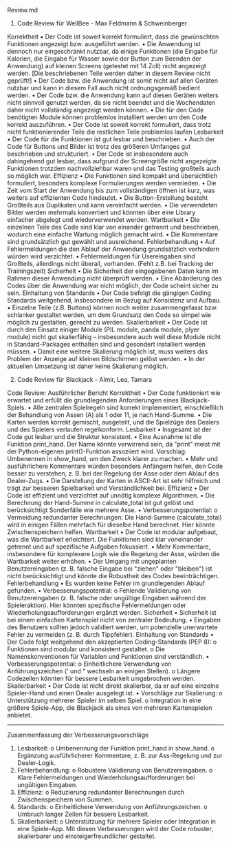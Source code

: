 Review.md

1) Code Review für WellBee - Max Feldmann & Schweinberger
   
Korrektheit
•	Der Code ist soweit korrekt formuliert, dass die gewünschten Funktionen angezeigt bzw. ausgeführt werden.
•	Die Anwendung ist dennoch nur eingeschränkt nutzbar, da einige Funktionen (die Eingabe für Kalorien, die Eingabe für Wasser sowie der Button zum Beenden der Anwendung) auf kleinen Screens (getestet mit 14 Zoll) nicht angezeigt werden.
[Die beschriebenen Teile werden daher in diesem Review nicht geprüft!]
•	Der Code bzw. die Anwendung ist somit nicht auf allen Geräten nutzbar und kann in diesem Fall auch nicht ordnungsgemäß bedient werden.
•	Der Code bzw. die Anwendung kann auf diesen Geräten weiters nicht sinnvoll genutzt werden, da sie nicht beendet und die Wochendaten daher nicht vollständig angezeigt werden können.
•	Die für den Code benötigten Module können problemlos installiert werden um den Code korrekt auszuführen.
•	Der Code ist soweit korrekt formuliert, dass trotz nicht funktionierender Teile die restlichen Teile problemlos laufen
Lesbarkeit
•	Der Code für die Funktionen ist gut lesbar und beschrieben.
•	Auch der Code für Buttons und Bilder ist trotz des größeren Umfanges gut beschrieben und strukturiert.
•	Der Code ist insbesondere auch dahingehend gut lesbar, dass aufgrund der Screengröße nicht angezeigte Funktionen trotzdem nachvollziehbar waren und das Testing großteils auch so möglich war.
Effizienz
•	Die Funktionen sind kompakt und übersichtlich formuliert, besonders komplexe Formulierungen werden vermieden.
•	Die Zeit vom Start der Anwendung bis zum vollständigen öffnen ist kurz, was weiters auf effizienten Code hindeutet.
•	Die Button-Erstellung besteht Großteils aus Duplikaten und kann vereinfacht werden.
•	Die verwendeten Bilder werden mehrmals konvertiert und könnten über eine Library einfacher abgelegt und wiederverwendet werden.
Wartbarkeit
•	Die einzelnen Teile des Code sind klar von einander getrennt und beschrieben, wodurch eine einfache Wartung möglich gemacht wird.
•	Die Kommentare sind grundsätzlich gut gewählt und ausreichend.
Fehlerbehandlung
•	Auf Fehlermeldungen die den Ablauf der Anwendung grundsätzlich verhindern würden wird verzichtet.
•	Fehlermeldungen für Usereingaben sind Großteils, allerdings nicht überall, vorhanden.
(Fehlt z.B. bei Tracking der Trainingszeit)
Sicherheit
•	Die Sicherheit der eingegebenen Daten kann im Rahmen dieser Anwendung nicht überprüft werden.
•	Eine Abänderung des Codes über die Anwendung war nicht möglich, der Code scheint sicher zu sein.
Einhaltung von Standards
•	Der Code befolgt die gängigen Coding Standards weitgehend, insbesondere im Bezug auf Konsistenz und Aufbau.
•	Einzelne Teile (z.B. Buttons) können noch weiter zusammengefasst bzw. schlanker gestaltet werden, um dem Grundsatz den Code so simpel wie möglich zu gestalten, gerecht zu werden.
Skalierbarkeit
•	Der Code ist durch den Einsatz einiger Module (PIL module, panda module, plyer module) nicht gut skalierfähig – insbesondere auch weil diese Module nicht in Standard-Packages enthalten sind und gesondert installiert werden müssen.
•	Damit eine weitere Skalierung möglich ist, muss weiters das Problem der Anzeige auf kleinen Bildschirmen gelöst werden.
•	In der aktuellen Umsetzung ist daher keine Skalierung möglich.


2) Code Review für Blackjack - Almir, Lea, Tamara

Code Review: Ausführlicher Bericht
Korrektheit
•	Der Code funktioniert wie erwartet und erfüllt die grundlegenden Anforderungen eines Blackjack-Spiels.
•	Alle zentralen Spielregeln sind korrekt implementiert, einschließlich der Behandlung von Assen (A) als 1 oder 11, je nach Hand-Summe.
•	Die Karten werden korrekt gemischt, ausgeteilt, und die Spielzüge des Dealers und des Spielers verlaufen regelkonform.
Lesbarkeit
•	Insgesamt ist der Code gut lesbar und die Struktur konsistent.
•	Eine Ausnahme ist die Funktion print_hand. Der Name könnte verwirrend sein, da "print" meist mit der Python-eigenen print()-Funktion assoziiert wird. Vorschlag: Umbenennen in show_hand, um den Zweck klarer zu machen.
•	Mehr und ausführlichere Kommentare würden besonders Anfängern helfen, den Code besser zu verstehen, z. B. bei der Regelung der Asse oder dem Ablauf des Dealer-Zugs.
•	Die Darstellung der Karten in ASCII-Art ist sehr hilfreich und trägt zur besseren Spielbarkeit und Verständlichkeit bei.
Effizienz
•	Der Code ist effizient und verzichtet auf unnötig komplexe Algorithmen.
•	Die Berechnung der Hand-Summe in calculate_total ist gut gelöst und berücksichtigt Sonderfälle wie mehrere Asse.
•	Verbesserungspotential:
o	Vermeidung redundanter Berechnungen: Die Hand-Summe (calculate_total) wird in einigen Fällen mehrfach für dieselbe Hand berechnet. Hier könnte Zwischenspeichern helfen.
Wartbarkeit
•	Der Code ist modular aufgebaut, was die Wartbarkeit erleichtert. Die Funktionen sind klar voneinander getrennt und auf spezifische Aufgaben fokussiert.
•	Mehr Kommentare, insbesondere für komplexere Logik wie die Regelung der Asse, würden die Wartbarkeit weiter erhöhen.
•	Der Umgang mit ungeplanten Benutzereingaben (z. B. falsche Eingabe bei "ziehen" oder "bleiben") ist nicht berücksichtigt und könnte die Robustheit des Codes beeinträchtigen.
Fehlerbehandlung
•	Es wurden keine Fehler im grundlegenden Ablauf gefunden.
•	Verbesserungspotential:
o	Fehlende Validierung von Benutzereingaben (z. B. falsche oder ungültige Eingaben während der Spieleraktion). Hier könnten spezifische Fehlermeldungen oder Wiederholungsaufforderungen ergänzt werden.
Sicherheit
•	Sicherheit ist bei einem einfachen Kartenspiel nicht von zentraler Bedeutung.
•	Eingaben des Benutzers sollten jedoch validiert werden, um potenzielle unerwartete Fehler zu vermeiden (z. B. durch Tippfehler).
Einhaltung von Standards
•	Der Code folgt weitgehend den akzeptierten Coding-Standards (PEP 8):
o	Funktionen sind modular und konsistent gestaltet.
o	Die Namenskonventionen für Variablen und Funktionen sind verständlich.
•	Verbesserungspotential:
o	Einheitlichere Verwendung von Anführungszeichen (' und " wechseln an einigen Stellen).
o	Längere Codezeilen könnten für bessere Lesbarkeit umgebrochen werden.
Skalierbarkeit
•	Der Code ist nicht direkt skalierbar, da er auf eine einzelne Spieler-Hand und einen Dealer ausgelegt ist.
•	Vorschläge zur Skalierung:
o	Unterstützung mehrerer Spieler im selben Spiel.
o	Integration in eine größere Spiele-App, die Blackjack als eines von mehreren Kartenspielen anbietet.
________________________________________
Zusammenfassung der Verbesserungsvorschläge
1.	Lesbarkeit:
o	Umbenennung der Funktion print_hand in show_hand.
o	Ergänzung ausführlicherer Kommentare, z. B. zur Ass-Regelung und zur Dealer-Logik.
2.	Fehlerbehandlung:
o	Robustere Validierung von Benutzereingaben.
o	Klare Fehlermeldungen und Wiederholungsaufforderungen bei ungültigen Eingaben.
3.	Effizienz:
o	Reduzierung redundanter Berechnungen durch Zwischenspeichern von Summen.
4.	Standards:
o	Einheitlichere Verwendung von Anführungszeichen.
o	Umbruch langer Zeilen für bessere Lesbarkeit.
5.	Skalierbarkeit:
o	Unterstützung für mehrere Spieler oder Integration in eine Spiele-App.
Mit diesen Verbesserungen wird der Code robuster, skalierbarer und einsteigerfreundlicher gestaltet.




